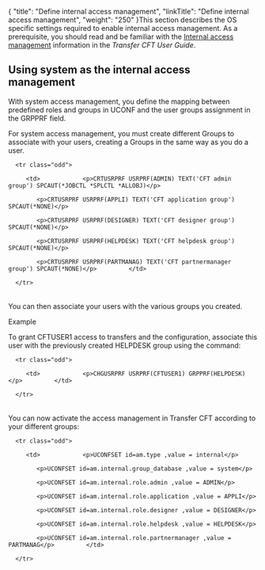 {
    "title": "Define internal access management",
    "linkTitle": "Define internal access management",
    "weight": "250"
}This section describes the OS specific settings required to enable internal access management. As a prerequisite, you should read and be familiar with the [Internal access management](https://docs.axway.com/bundle/TransferCFT_38_UsersGuide_allOS_en_HTML5/page/Content/internal_access_mgt/internal_a_m_start_here.htm) information in the *Transfer CFT User Guide*.

## Using system as the internal access management

With system access management, you define the mapping between predefined roles and groups in UCONF and the user groups assignment in the GRPPRF field.

For system access management, you must create different Groups to associate with your users, creating a Groups in the same way as you do a user.

<table data-cellspacing="0">
   <tbody>
      <tr class="odd">
         <td>            <p>CRTUSRPRF USRPRF(ADMIN) TEXT('CFT admin group') SPCAUT(*JOBCTL *SPLCTL *ALLOBJ)</p>
            <p>CRTUSRPRF USRPRF(APPLI) TEXT('CFT application group') SPCAUT(*NONE)</p>
            <p>CRTUSRPRF USRPRF(DESIGNER) TEXT('CFT designer group') SPCAUT(*NONE)</p>
            <p>CRTUSRPRF USRPRF(HELPDESK) TEXT('CFT helpdesk group') SPCAUT(*NONE)</p>
            <p>CRTUSRPRF USRPRF(PARTMANAG) TEXT('CFT partnermanager group') SPCAUT(*NONE)</p>         </td>
      </tr>
   </tbody>
</table>

You can then associate your users with the various groups you created.

Example

To grant CFTUSER1 access to transfers and the configuration, associate this user with the previously created HELPDESK group using the command:

<table data-cellspacing="0">
   <tbody>
      <tr class="odd">
         <td>            <p>CHGUSRPRF USRPRF(CFTUSER1) GRPPRF(HELPDESK)</p>         </td>
      </tr>
   </tbody>
</table>

You can now activate the access management in Transfer CFT according to your different groups:

<table data-cellspacing="0">
   <tbody>
      <tr class="odd">
         <td>            <p>UCONFSET id=am.type ,value = internal</p>
            <p>UCONFSET id=am.internal.group_database ,value = system</p>
            <p>UCONFSET id=am.internal.role.admin ,value = ADMIN</p>
            <p>UCONFSET id=am.internal.role.application ,value = APPLI</p>
            <p>UCONFSET id=am.internal.role.designer ,value = DESIGNER</p>
            <p>UCONFSET id=am.internal.role.helpdesk ,value = HELPDESK</p>
            <p>UCONFSET id=am.internal.role.partnermanager ,value = PARTMANAG</p>         </td>
      </tr>
   </tbody>
</table>
